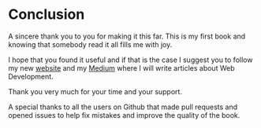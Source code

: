 # Conclusion

A sincere thank you to you for making it this far. This is my first book and knowing that somebody read it all fills me with joy.

I hope that you found it useful and if that is the case I suggest you to follow my new [website](https://www.inspiredwebdev.com/) and my [Medium](https://medium.com/@labby92) where I will write articles about Web Development.

Thank you very much for your time and your support.

A special thanks to all the users on Github that made pull requests and opened issues to help fix mistakes and improve the quality of the book.